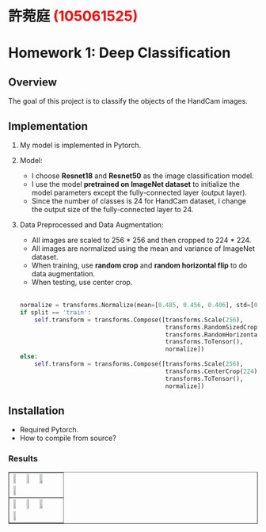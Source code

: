 # 許菀庭 <span style="color:red">(105061525)</span>

# Homework 1: Deep Classification

## Overview
The goal of this project is to classify the objects of the HandCam images.


## Implementation

1. My model is implemented in Pytorch.

2. Model:

	* I choose **Resnet18** and **Resnet50** as the image classification model.
	* I use the model **pretrained on ImageNet dataset** to initialize the model parameters except the fully-connected layer (output layer).
	* Since the number of classes is 24 for HandCam dataset, I change the output size of the fully-connected layer to 24.

3. Data Preprocessed and Data Augmentation:
	
	* All images are scaled to 256 * 256 and then cropped to 224 * 224.
	* All images are normalized using the mean and variance of ImageNet dataset.
	* When training, use **random crop** and **random horizontal flip** to do data augmentation.
	* When testing, use center crop.
	<br>

	```python
	normalize = transforms.Normalize(mean=[0.485, 0.456, 0.406], std=[0.229, 0.224, 0.225])
	if split == 'train':
	    self.transform = transforms.Compose([transforms.Scale(256),
	                                         transforms.RandomSizedCrop(224),
	                                         transforms.RandomHorizontalFlip(),
	                                         transforms.ToTensor(),
	                                         normalize])
	else:
	    self.transform = transforms.Compose([transforms.Scale(256),
	                                         transforms.CenterCrop(224),
	                                         transforms.ToTensor(),
	                                         normalize])
	```

## Installation
* Required Pytorch.
* How to compile from source?

### Results

<table border=1>
<tr>
<td>
<img src="placeholder.jpg" width="24%"/>
<img src="placeholder.jpg"  width="24%"/>
<img src="placeholder.jpg" width="24%"/>
<img src="placeholder.jpg" width="24%"/>
</td>
</tr>

<tr>
<td>
<img src="placeholder.jpg" width="24%"/>
<img src="placeholder.jpg"  width="24%"/>
<img src="placeholder.jpg" width="24%"/>
<img src="placeholder.jpg" width="24%"/>
</td>
</tr>

</table>


